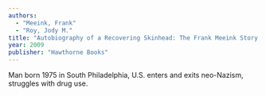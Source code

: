 ```yaml
---
authors:
  - "Meeink, Frank"
  - "Roy, Jody M."
title: "Autobiography of a Recovering Skinhead: The Frank Meeink Story as Told to Jody M. Roy, Ph. D."
year: 2009
publisher: "Hawthorne Books"
---
```


Man born 1975 in South Philadelphia, U.S. enters and exits neo-Nazism, struggles with drug use.
